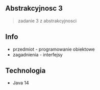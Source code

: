 ## Abstrakcyjnosc 3
>zadanie 3 z abstrakcyjnosci 

## Info
* przedmiot - programowanie obiektowe
* zagadnienia - interfejsy

## Technologia
* Java 14
